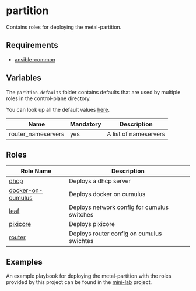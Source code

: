 # partition

Contains roles for deploying the metal-partition.

## Requirements

- [ansible-common](https://github.com/metal-stack/ansible-common)

## Variables

The `parition-defaults` folder contains defaults that are used by multiple roles in the control-plane directory.

You can look up all the default values [here](partition-defaults/main.yaml).

| Name                                | Mandatory | Description                                                                                                              |
| ----------------------------------- | --------- | ------------------------------------------------------------------------------------------------------------------------ |
| router_nameservers                  | yes       | A list of nameservers                                                                                                    |


## Roles

| Role Name                                                                | Description                                                                                                                     |
| ------------------------------------------------------------------------ | ------------------------------------------------------------------------------------------------------------------------------- |
| [dhcp](roles/dhcp)                                                       | Deploys a dhcp server                                                                                                           |
| [docker-on-cumulus](roles/docker-on-cumulus)                             | Deploys docker on cumulus                                                                                                       |
| [leaf](roles/leaf)                                                       | Deploys network config for cumulus switches                                                                                     |
| [pixicore](roles/pixicore)                                               | Deploys pixicore                                                                                                                |
| [router](roles/router)                                                   | Deploys router config on cumulus swichtes                                                                                       |

## Examples

An example playbook for deploying the metal-partition with the roles provided by this project can be found in the [mini-lab](https://github.com/metal-stack/mini-lab) project.
